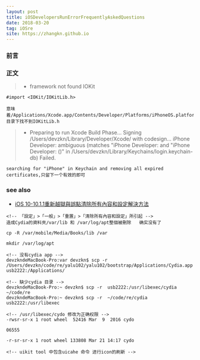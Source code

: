 ```yaml
---
layout: post
title: iOSDevelopersRunErrorFrequentlyAskedQuestions
date: 2018-03-20
tag: iOSre
site: https://zhangkn.github.io
---
```



### 前言


### 正文


>* framework not found IOKit

```
#import <IOKit/IOKitLib.h>

意味着/Applications/Xcode.app/Contents/Developer/Platforms/iPhoneOS.platform/Developer/SDKs/iPhoneOS.sdk/System/Library/Frameworks/IOKit.framework/Headers 目录下找不到IOKitLib.h
```

>* Preparing to run Xcode Build Phase...
Signing /Users/devzkn/Library/Developer/Xcode/ with codesign... iPhone Developer: ambiguous (matches "iPhone Developer:  and "iPhone Developer:  ()" in /Users/devzkn/Library/Keychains/login.keychain-db)
Failed.

```
searching for "iPhone" in Keychain and removing all expired certificates,只留下一个有效的即可
```

### see also 

- [iOS 10-10.1.1重新越獄與誤點清除所有內容和設定解決方法](https://mrmad.com.tw/ios10-1-1-re-jailbreak-device-after-erase-all-content-and-settings)

```
<!-- 「設定」>「一般」>「重置」>「清除所有內容和設定」所引起 -->
造成Cydia的資料夾/var/lib 和 /var/log/apt整個被刪除   确实没有了

cp -R /var/mobile/Media/Books/lib /var

mkdir /var/log/apt

<!-- 没有cydia app -->
devzkndeMacBook-Pro:var devzkn$ scp -r /Users/devzkn/code/re/yalu102/yalu102/bootstrap/Applications/Cydia.app usb2222:/Applications/

<!-- 缺少cydia 目录 -->
devzkndeMacBook-Pro:~ devzkn$ scp -r  usb2222:/usr/libexec/cydia ~/code/re
devzkndeMacBook-Pro:~ devzkn$ scp -r  ~/code/re/cydia usb2222:/usr/libexec

<!-- /usr/libexec/cydo 修改为正确权限 -->
-rwsr-sr-x 1 root wheel  52416 Mar  9  2016 cydo

06555

-r-sr-sr-x 1 root wheel 133808 Mar 21 14:17 cydo

<!-- uikit tool 中包含uicahe 命令 进行icon的刷新 -->
```

